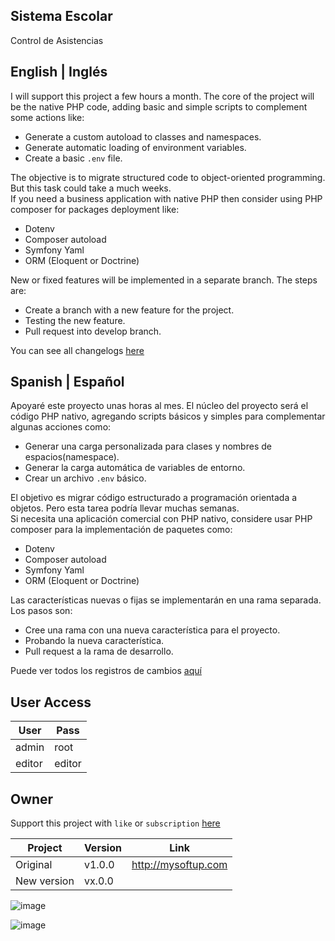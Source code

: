 ## Sistema Escolar
Control de Asistencias

## English | Inglés
I will support this project a few hours a month.
The core of the project will be the native PHP code, adding basic and simple scripts to complement some actions like:
* Generate a custom autoload to classes and namespaces.
* Generate automatic loading of environment variables.
* Create a basic `.env` file.

The objective is to migrate structured code to object-oriented programming. But this task could take a much weeks.
<br>
If you need a business application with native PHP then consider using PHP composer for packages deployment like:
* Dotenv
* Composer autoload
* Symfony Yaml
* ORM (Eloquent or Doctrine)

New or fixed features will be implemented in a separate branch. The steps are:
* Create a branch with a new feature for the project.
* Testing the new feature.
* Pull request into develop branch.

You can see all changelogs [here](changelogs/en.md)


## Spanish | Español
Apoyaré este proyecto unas horas al mes.
El núcleo del proyecto será el código PHP nativo, agregando scripts básicos y simples para complementar algunas acciones como:
* Generar una carga personalizada para clases y nombres de espacios(namespace).
* Generar la carga automática de variables de entorno.
* Crear un archivo `.env` básico.

El objetivo es migrar código estructurado a programación orientada a objetos. Pero esta tarea podría llevar muchas semanas.
<br>
Si necesita una aplicación comercial con PHP nativo, considere usar PHP composer para la implementación de paquetes como:
* Dotenv
* Composer autoload
* Symfony Yaml
* ORM (Eloquent or Doctrine)

Las características nuevas o fijas se implementarán en una rama separada. Los pasos son:
* Cree una rama con una nueva característica para el proyecto.
* Probando la nueva característica.
* Pull request a la rama de desarrollo.

Puede ver todos los registros de cambios [aquí](changelogs/es.md)

## User Access

| User   | Pass   |
|--------|--------|
| admin  | root   |
| editor | editor |

## Owner

Support this project with `like` or `subscription` [here](https://www.youtube.com/watch?v=8h14L21eJsg)

| Project     | Version | Link                 |
|-------------|---------|----------------------|
| Original    | v1.0.0  | http://mysoftup.com  |
| New version | vx.0.0  |                      |



![image](https://user-images.githubusercontent.com/43613125/160877647-2228e861-b991-419a-85cd-326550f49c50.png)

![image](https://user-images.githubusercontent.com/43613125/160877412-0c69c15e-c034-410d-bb00-7cd71bff8d6f.png)
